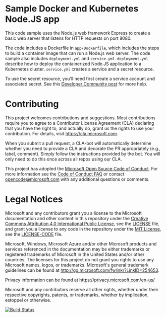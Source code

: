# Sample Docker and Kubernetes Node.JS app

This code sample uses the Node.js web framework Express to create a basic web server that listens for HTTP requests on port 8080.

The code includes a Dockerfile in `app/Dockerfile`, which includes the steps to build a container image that can run a Node.js web server. The code sample also includes `deployment.yml` and `service.yml`. `deployment.yml` describe how to deploy the containerized Node.JS application to a Kubernetes cluster. `service.yml` creates a service and a secret resource.

To use the secret resource, you'll need first create a service account and associated secret. See this [Developer Community post](https://developercommunity.visualstudio.com/t/New-Kubernetes-service-connection-causes/10138123#T-N10138393) for more help. 

# Contributing

This project welcomes contributions and suggestions.  Most contributions require you to agree to a
Contributor License Agreement (CLA) declaring that you have the right to, and actually do, grant us
the rights to use your contribution. For details, visit https://cla.microsoft.com.

When you submit a pull request, a CLA-bot will automatically determine whether you need to provide
a CLA and decorate the PR appropriately (e.g., label, comment). Simply follow the instructions
provided by the bot. You will only need to do this once across all repos using our CLA.

This project has adopted the [Microsoft Open Source Code of Conduct](https://opensource.microsoft.com/codeofconduct/).
For more information see the [Code of Conduct FAQ](https://opensource.microsoft.com/codeofconduct/faq/) or
contact [opencode@microsoft.com](mailto:opencode@microsoft.com) with any additional questions or comments.

# Legal Notices

Microsoft and any contributors grant you a license to the Microsoft documentation and other content
in this repository under the [Creative Commons Attribution 4.0 International Public License](https://creativecommons.org/licenses/by/4.0/legalcode),
see the [LICENSE](LICENSE) file, and grant you a license to any code in the repository under the [MIT License](https://opensource.org/licenses/MIT), see the
[LICENSE-CODE](LICENSE-CODE) file.

Microsoft, Windows, Microsoft Azure and/or other Microsoft products and services referenced in the documentation
may be either trademarks or registered trademarks of Microsoft in the United States and/or other countries.
The licenses for this project do not grant you rights to use any Microsoft names, logos, or trademarks.
Microsoft's general trademark guidelines can be found at http://go.microsoft.com/fwlink/?LinkID=254653.

Privacy information can be found at https://privacy.microsoft.com/en-us/

Microsoft and any contributors reserve all other rights, whether under their respective copyrights, patents,
or trademarks, whether by implication, estoppel or otherwise.

[![Build Status](https://dev.azure.com/LeratoSetona0955/AzureCLI/_apis/build/status%2Fazureeks-pipeline-repo?branchName=master)](https://dev.azure.com/LeratoSetona0955/AzureCLI/_build/latest?definitionId=5&branchName=master)
